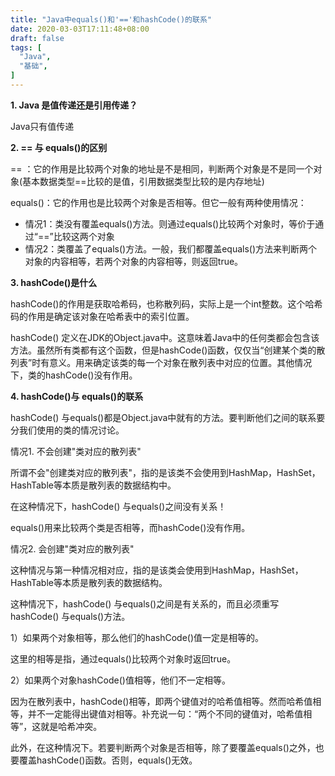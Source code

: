 ```yaml
---
title: "Java中equals()和'=='和hashCode()的联系"
date: 2020-03-03T17:11:48+08:00
draft: false
tags: [
  "Java",
  "基础",
]
---
```


**1. Java 是值传递还是引用传递？**

Java只有值传递

**2. == 与 equals()的区别**

== ：它的作用是比较两个对象的地址是不是相同，判断两个对象是不是同一个对象(基本数据类型==比较的是值，引用数据类型比较的是内存地址)

equals()：它的作用也是比较两个对象是否相等。但它一般有两种使用情况：

- 情况1：类没有覆盖equals()方法。则通过equals()比较两个对象时，等价于通过“==”比较这两个对象
- 情况2：类覆盖了equals()方法。一般，我们都覆盖equals()方法来判断两个对象的内容相等，若两个对象的内容相等，则返回true。

**3. hashCode()是什么**

hashCode()的作用是获取哈希码，也称散列码，实际上是一个int整数。这个哈希码的作用是确定该对象在哈希表中的索引位置。

hashCode() 定义在JDK的Object.java中。这意味着Java中的任何类都会包含该方法。虽然所有类都有这个函数，但是hashCode()函数，仅仅当“创建某个类的散列表”时有意义。用来确定该类的每一个对象在散列表中对应的位置。其他情况下，类的hashCode()没有作用。

**4. hashCode()与 equals()的联系**

hashCode() 与equals()都是Object.java中就有的方法。要判断他们之间的联系要分我们使用的类的情况讨论。

情况1. 不会创建"类对应的散列表"

所谓不会"创建类对应的散列表"，指的是该类不会使用到HashMap，HashSet，HashTable等本质是散列表的数据结构中。

在这种情况下，hashCode() 与equals()之间没有关系！

equals()用来比较两个类是否相等，而hashCode()没有作用。

情况2. 会创建"类对应的散列表"

这种情况与第一种情况相对应，指的是该类会使用到HashMap，HashSet，HashTable等本质是散列表的数据结构。

这种情况下，hashCode() 与equals()之间是有关系的，而且必须重写hashCode() 与equals()方法。

1）如果两个对象相等，那么他们的hashCode()值一定是相等的。

  这里的相等是指，通过equals()比较两个对象时返回true。

2）如果两个对象hashCode()值相等，他们不一定相等。

因为在散列表中，hashCode()相等，即两个键值对的哈希值相等。然而哈希值相等，并不一定能得出键值对相等。补充说一句：“两个不同的键值对，哈希值相等”，这就是哈希冲突。

此外，在这种情况下。若要判断两个对象是否相等，除了要覆盖equals()之外，也要覆盖hashCode()函数。否则，equals()无效。